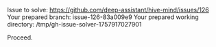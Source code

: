 Issue to solve: https://github.com/deep-assistant/hive-mind/issues/126
Your prepared branch: issue-126-83a009e9
Your prepared working directory: /tmp/gh-issue-solver-1757917027901

Proceed.